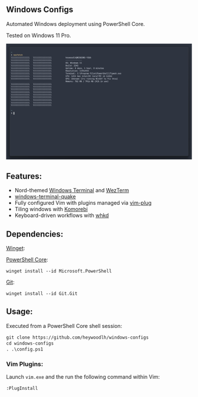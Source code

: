 ## Windows Configs

Automated Windows deployment using PowerShell Core.

Tested on Windows 11 Pro.

![screenshot](./screenshot.png)

## Features:

- Nord-themed [Windows Terminal](https://github.com/microsoft/terminal) and [WezTerm](https://github.com/wez/wezterm)
- [windows-terminal-quake](https://github.com/flyingpie/windows-terminal-quake)
- Fully configured Vim with plugins managed via [vim-plug](https://github.com/junegunn/vim-plug)
- Tiling windows with [Komorebi](https://github.com/LGUG2Z/komorebi)
- Keyboard-driven workflows with [whkd](https://github.com/LGUG2Z/whkd)

## Dependencies:

[Winget](https://github.com/microsoft/winget-cli):

[PowerShell Core](https://github.com/PowerShell/PowerShell):

```
winget install --id Microsoft.PowerShell
```

[Git](https://git-scm.com/):

```
winget install --id Git.Git
```

## Usage:

Executed from a PowerShell Core shell session:

```
git clone https://github.com/heywoodlh/windows-configs
cd windows-configs
. .\config.ps1
```

### Vim Plugins:

Launch `vim.exe` and the run the following command within Vim:

```
:PlugInstall
```
